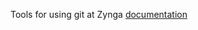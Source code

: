 Tools for using git at Zynga [documentation](https://zyntranet.corp.zynga.com/display/ZLIVE/gittools])

